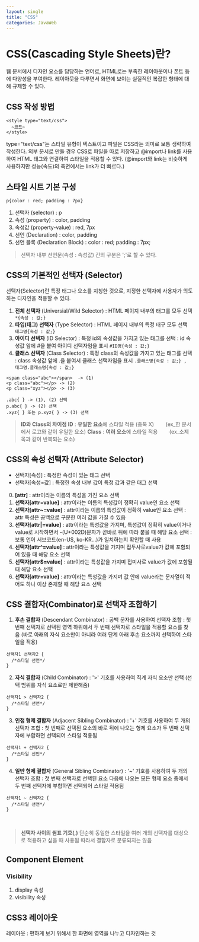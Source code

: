 ```yaml
---
layout: single
title: "CSS"
categories: JavaWeb
---
```


# CSS(Cascading Style Sheets)란?

웹 문서에서 디자인 요소를 담당하는 언어로, HTML로는 부족한 레이아웃이나 폰트 등에 다양성을 부여한다. 레이아웃을 다루면서 화면에 보이는 실질적인 복잡한 형태에 대해 규제할 수 있다.

## CSS 작성 방법
```
<style type="text/css">
  ~코드~
</style>
```
type="text/css"는 스타일 유형이 텍스트이고 파일은 CSS라는 의미로 보통 생략하여 작성한다. 외부 문서로 만들 경우 CSS로 파일을 따로 저장하고 @import나 link를 사용하여 HTML 태그와 연결하여 스타일을 적용할 수 있다. (@import와 link는 비슷하게 사용하지만 성능(속도)의 측면에서는 link가 더 빠르다.)

## 스타일 시트 기본 구성
 ```p{color : red; padding : 7px}```

1. 선택자 (selector) : p
2. 속성 (property) : color, padding
3. 속성값 (property-value) : red, 7px
4. 선언 (Declaration) : color, padding 
5. 선언 블록 (Declaration Block) : color : red; padding : 7px;

> 선택자 내부 선언문(속성 : 속성값) 간의 구분은 ';'로 할 수 있다.

## CSS의 기본적인 선택자 (Selector)
선택자(Selector)란 특정 태그나 요소를 지칭한 것으로, 지정한 선택자에 사용자가 의도하는 디자인을 적용할 수 있다.

1. **전체 선택자** (Universial/Wild Selector)
  : HTML 페이지 내부의 태그를 모두 선택
  ```*{속성 : 값;}```
2. **타입(태그) 선택자** (Type Selector)
  : HTML 페이지 내부의 특정 태구 모두 선택
  ```태그명{속성 : 값;}```
3.  **아이디 선택자** (ID Selector)
  : 특정 id의 속성값을 가지고 있는 태그를 선택
  : id 속성값 앞에 #을 붙여 아이디 선택자임을 표시
  ```#ID명{속성 : 값;}```
  4. **클래스 선택자** (Class Selector)
  : 특정 class의 속성값을 가지고 있는 태그를 선택
  : class 속성값 앞에 .을 붙여서 클래스 선택자임을 표시
  ```.클래스명{속성 : 값;} , 태그명.클래스명{속성 : 값;}```<br>
  ```
  <span class="abc"></span>  -> (1)
  <p class="abc"></p> -> (2)
  <p class="xyz"></p> -> (3)

.abc{ } -> (1), (2) 선택
p.abc{ } -> (2) 선택
.xyz{ } 또는 p.xyz{ } -> (3) 선택
```
>**ID와 Class의 차이점**
>**ID** : **유일한 요소**에 스타일 적용 (중복 X)
> &nbsp; &nbsp; &nbsp; &nbsp;(ex_한 문서에서 로고와 같이 유일한 요소)
>**Class** : **여러 요소**에 스타일 적용 
>&nbsp; &nbsp; &nbsp; &nbsp;(ex_소제목과 같이 반복되는 요소)

## CSS의 속성 선택자 (Attribute Selector)

- 선택자[속성] : 특정한 속성이 있는 태그 선택
- 선택자[속성=값] : 특정한 속성 내부 값이 특정 값과 같은 태그 선택

0. **[attr]** : attr이라는 이름의 특성을 가진 요소 선택
1. **선택자[attr=value]**
  : attr이라는 이름의 특성값이 정확히 value인 요소 선택
2. **선택자[attr~=value]**
  : attr이라는 이름의 특성값이 정확히 value인 요소 선택
  : attr 특성은 공백으로 구분한 여러 값을 가질 수 있음
3. **선택자[attr|=value]**
  : attr이라는 특성값을 가지며, 특성값이 정확히 value이거나 value로 시작하면서 -(U+002D)문자가 곧바로 뒤에 따라 붙을 때 해당 요소 선택
  : 보통 언어 서브코드(en-US, ko-KR...)가 일치하는지 확인할 때 사용
4. **선택자[attr^=value]**
  : attr이라는 특성값을 가지며 접두사로value가 값에 포함되어 있을 때 해당 요소 선택
5. **선택자[attr$=value]**
  : attr이라는 특성값을 가지며 접미사로 value가 값에 포함될 때 해당 요소 선택
6. **선택자[attr=value]**
  : attr이라는 특성값을 가지며 값 안에 value라는 문자열이 적어도 하나 이상 존재할 때 해당 요소 선택

## CSS 결합자(Combinator)로 선택자 조합하기

1. **후손 결합자** (Descendant Combinator)
  : 공백 문자를 사용하여 선택자 조합
  : 첫 번째 선택자로 선택된 영역 하위에서 두 번째 선택자로 스타일을 적용할 요소를 찾음 (바로 아래의 자식 요소만이 아니라 여러 단계 아래 후손 요소까지 선택하여 스타일을 적용)
  ```
  선택자1 선택자2 {
    /*스타일 선언*/
  }
  ```
2. **자식 결합자** (Child Combinator)
  : '>' 기호를 사용하여 직계 자식 요소만 선택 (선택 범위를 자식 요소로만 제한해줌)
```
선택자1 > 선택자2 {
  /*스타일 선언*/
}
```
3. **인접 형제 결합자** (Adjacent Sibling Combinator)
  : '+' 기호를 사용하여 두 개의 선택자 조합
  : 첫 번째로 선택된 요소의 바로 뒤에 나오는 형제 요소가 두 번째 선택자에 부합하면 선택되어 스타일 적용됨
  ```
  선택자1 + 선택자2 {
    /*스타일 선언*/
  }
  ```
4. **일반 형제 결합자** (General Sibling Combinator)
  : '~' 기호를 사용하여 두 개의 선택자 조합
  : 첫 번째 선택자로 선택된 요소 다음에 나오는 모든 형제 요소 중에서 두 번째 선택자에 부합하면 선택되어 스타일 적용됨
```
선택자1 ~ 선택자2 {
  /*스타일 선언*/
}
```
<br>

  >**선택자 사이의 쉼표 기호(,)**
  > 단순히 동일한 스타일을 여러 개의 선택자를 대상으로 적용하고 싶을 때 사용됨
> 따라서 결합자로 분류되지는 않음

## Component Element

### Visibility
1. display 속성
2. visibility 속성

## CSS3 레이아웃
 레이아웃 : 편하게 보기 위해서 한 화면에 영역을 나누고 디자인하는 것
